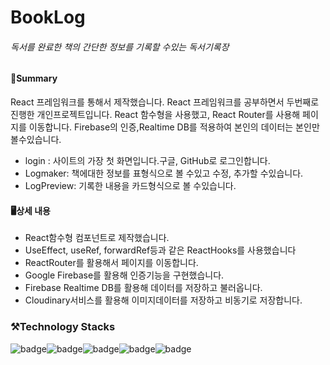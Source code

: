 <!--heading-->
# BookLog
###### 독서를 완료한 책의 간단한 정보를 기록할 수있는 독서기록장


#### 📌Summary
React 프레임워크를 통해서 제작했습니다. 
React 프레임워크를 공부하면서 두번째로 진행한 개인프로젝트입니다. 
React 함수형을 사용했고, React Router를 사용해 페이지를 이동합니다. 
Firebase의 인증,Realtime DB를 적용하여 본인의 데이터는 본인만 볼수있습니다.

* login : 사이트의 가장 첫 화면입니다.구글, GitHub로 로그인합니다.
* Logmaker: 책에대한 정보를 표형식으로 볼 수있고 수정, 추가할 수있습니다.
* LogPreview: 기록한 내용을 카드형식으로 볼 수있습니다.


#### 🖥️상세 내용
* React함수형 컴포넌트로 제작했습니다.
* UseEffect, useRef, forwardRef등과 같은 ReactHooks를 사용했습니다
* ReactRouter를 활용해서 페이지를 이동합니다.
* Google Firebase를 활용해 인증기능을 구현했습니다.
* Firebase Realtime DB를 활용해 데이터를 저장하고 불러옵니다.
* Cloudinary서비스를 활용해 이미지데이터를 저장하고 비동기로 저장합니다.



### ⚒️Technology Stacks
<img alt="badge" src="https://img.shields.io/badge/React-61DAFB?style=for-the-badge&logo=React&logoColor=white"/><img alt="badge" src="https://img.shields.io/badge/ReactRouter-CA4245?style=for-the-badge&logo=ReactRouter&logoColor=white"/><img alt="badge" src="https://img.shields.io/badge/Firebase-FFCA28?style=for-the-badge&logo=Firebase&logoColor=white"/><img alt="badge" src="https://img.shields.io/badge/Cloudinary-2C39BD?style=for-the-badge&logo=Cloudways&logoColor=white"/><img alt="badge" src="https://img.shields.io/badge/GitHub-181717?style=for-the-badge&logo=GitHub&logoColor=white"/>
